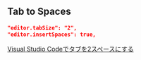 ## Tab to Spaces

```json
"editor.tabSize": "2",
"editor.insertSpaces": true,
```

[Visual Studio Codeでタブを2スペースにする](http://albatrosary.hateblo.jp/entry/2015/12/09/163714)
